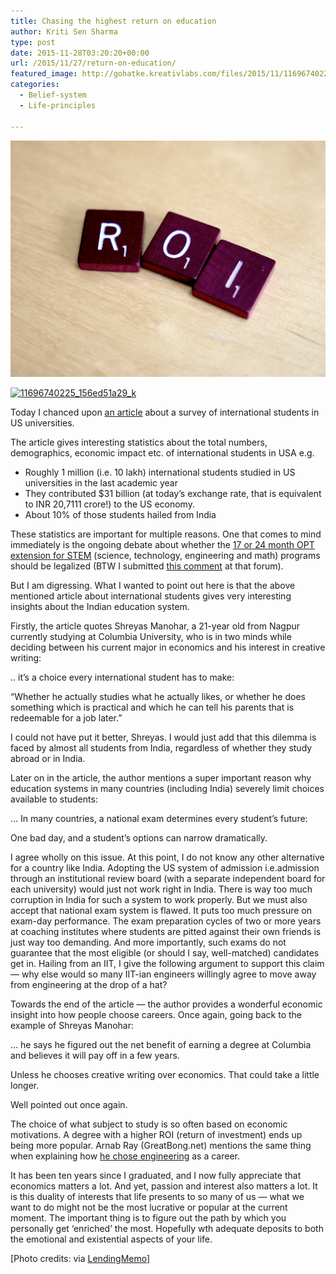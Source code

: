 ```yaml
---
title: Chasing the highest return on education
author: Kriti Sen Sharma
type: post
date: 2015-11-28T03:20:20+00:00
url: /2015/11/27/return-on-education/
featured_image: http://gohatke.kreativlabs.com/files/2015/11/11696740225_156ed51a29_k.jpg
categories:
  - Belief-system
  - Life-principles

---
```


![Chasing the highest return on education](https://raw.githubusercontent.com/kritisen/gohatke/main/content/images/2015/11/11696740225_156ed51a29_k.jpg)

[<img loading="lazy" decoding="async" src="http://gohatke.kreativlabs.com/files/2015/11/11696740225_156ed51a29_k-1024x768.jpg" alt="11696740225_156ed51a29_k" width="1024" height="768" class="aligncenter size-large wp-image-1616" srcset="https://gohatke.kreativlabs.com/files/2015/11/11696740225_156ed51a29_k-1024x768.jpg 1024w, https://gohatke.kreativlabs.com/files/2015/11/11696740225_156ed51a29_k-300x225.jpg 300w, https://gohatke.kreativlabs.com/files/2015/11/11696740225_156ed51a29_k.jpg 2048w" sizes="(max-width: 1024px) 100vw, 1024px" />][1]

Today I chanced upon [an article][2] about a survey of international students in US universities. 

The article gives interesting statistics about the total numbers, demographics, economic impact etc. of international students in USA e.g.

  * Roughly 1 million (i.e. 10 lakh) international students studied in US universities in the last academic year
  * They contributed $31 billion (at today&#8217;s exchange rate, that is equivalent to INR 20,7111 crore!) to the US economy. 
  * About 10% of those students hailed from India

These statistics are important for multiple reasons. One that comes to mind immediately is the ongoing debate about whether the <a href="https://www.federalregister.gov/articles/2015/10/19/2015-26395/improving-and-expanding-training-opportunities-for-f-1-nonimmigrant-students-with-stem-degrees-and" target="_blank">17 or 24 month OPT extension for STEM</a> (science, technology, engineering and math) programs should be legalized (BTW I submitted <a href="http://www.regulations.gov/?utm_campaign=comment%20publication%20notification%20email&#038;utm_source=federalregister.gov&#038;utm_medium=email#!documentDetail;D=ICEB-2015-0002-39813" target="_blank">this comment</a> at that forum). 

But I am digressing. What I wanted to point out here is that the above mentioned article about international students gives very interesting insights about the Indian education system. 

Firstly, the article quotes Shreyas Manohar, a 21-year old from Nagpur currently studying at Columbia University, who is in two minds while deciding between his current major in economics and his interest in creative writing:

<div class="post-content-box-yellow">
  .. it&#8217;s a choice every international student has to make: </p> 
  
  <p class="specialquote">
    &#8220;Whether he actually studies what he actually likes, or whether he does something which is practical and which he can tell his parents that is redeemable for a job later.&#8221;
  </p>
</div>

I could not have put it better, Shreyas. I would just add that this dilemma is faced by almost all students from India, regardless of whether they study abroad or in India. 

Later on in the article, the author mentions a super important reason why education systems in many countries (including India) severely limit choices available to students:

<div class="post-content-box-yellow">
  &#8230; In many countries, a national exam determines every student&#8217;s future: </p> 
  
  <p class="specialquote">
    One bad day, and a student&#8217;s options can narrow dramatically.
  </p>
</div>

I agree wholly on this issue. At this point, I do not know any other alternative for a country like India. Adopting the US system of admission i.e.admission through an institutional review board (with a separate independent board for each university) would just not work right in India. There is way too much corruption in India for such a system to work properly. But we must also accept that national exam system is flawed. It puts too much pressure on exam-day performance. The exam preparation cycles of two or more years at coaching institutes where students are pitted against their own friends is just way too demanding. And more importantly, such exams do not guarantee that the most eligible (or should I say, well-matched) candidates get in. Hailing from an IIT, I give the following argument to support this claim &#8212; why else would so many IIT-ian engineers willingly agree to move away from engineering at the drop of a hat?

Towards the end of the article &#8212; the author provides a wonderful economic insight into how people choose careers. Once again, going back to the example of Shreyas Manohar:

<div class="post-content-box-yellow">
  &#8230; he says he figured out the net benefit of earning a degree at Columbia and believes it will pay off in a few years.</p> 
  
  <p class="specialquote">
    Unless he chooses creative writing over economics. That could take a little longer.
  </p>
</div>

Well pointed out once again.

The choice of what subject to study is so often based on economic motivations. A degree with a higher ROI (return of investment) ends up being more popular. Arnab Ray (GreatBong.net) mentions the same thing when explaining how [he chose engineering][3] as a career. 

It has been ten years since I graduated, and I now fully appreciate that economics matters a lot. And yet, passion and interest also matters a lot. It is this duality of interests that life presents to so many of us &#8212; what we want to do might not be the most lucrative or popular at the current moment. The important thing is to figure out the path by which you personally get &#8216;enriched&#8217; the most. Hopefully wth adequate deposits to both the emotional and existential aspects of your life. 

[Photo credits: via [LendingMemo][4]]

 [1]: http://gohatke.kreativlabs.com/files/2015/11/11696740225_156ed51a29_k.jpg
 [2]: http://www.npr.org/sections/ed/2015/11/18/456353089/u-s-colleges-see-a-big-bump-in-international-students
 [3]: http://gounconventional.com/2013/02/02/master-of-best-seller-administration-1/
 [4]: https://www.flickr.com/photos/lendingmemo/11696740225
